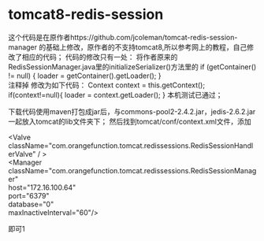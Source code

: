 # tomcat8-redis-session
这个代码是在原作者https://github.com/jcoleman/tomcat-redis-session-manager
的基础上修改，原作者的不支持tomcat8,所以参考网上的教程，自己修改了相应的代码；
代码的修改只有一处：
将作者原来的RedisSessionManager.java里的initializeSerializer()方法里的
    if (getContainer() != null) {
     loader = getContainer().getLoader();
    }    
注释掉
修改为如下代码：
Context context = this.getContext();
    if(context!=null){
    	loader = context.getLoader();
    }
 本机测试已通过；
 
下载代码使用maven打包成jar后，与commons-pool2-2.4.2.jar，jedis-2.6.2.jar一起放入tomcat的lib文件夹下；
然后找到tomcat/conf/context.xml文件，添加

   &lt;Valve className="com.orangefunction.tomcat.redissessions.RedisSessionHandlerValve" /	&gt;             
  &lt;Manager className="com.orangefunction.tomcat.redissessions.RedisSessionManager"   
        host="172.16.100.64"   
        port="6379"   
        database="0"   
        maxInactiveInterval="60"/&gt;

  即可1

